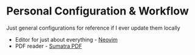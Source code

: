 # Personal Configuration & Workflow
Just general configurations for reference if I ever update them locally
* Editor for just about everything - [Neovim](neovim.io)
* PDF reader - [Sumatra PDF](https://www.sumatrapdfreader.org/free-pdf-reader) 
